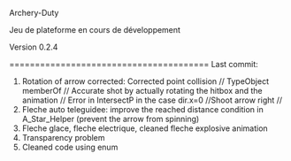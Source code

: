 Archery-Duty 
 
Jeu de plateforme en cours de développement

Version 0.2.4

=======================================
Last commit:

1) Rotation of arrow corrected: Corrected point collision // TypeObject memberOf // Accurate shot by actually rotating the hitbox and the animation // Error in IntersectP in the case dir.x=0 //Shoot arrow right // 
2) Fleche auto teleguidee: improve the reached distance condition in A_Star_Helper (prevent the arrow from spinning) 
3) Fleche glace, fleche electrique, cleaned fleche explosive animation
4) Transparency problem 
5) Cleaned code using enum 
